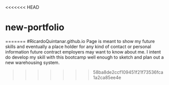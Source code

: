 <<<<<<< HEAD
# new-portfolio
=======
#RicardoQuintanar.github.io
Page is meant to show my future skills and eventually a place holder for any kind of contact or personal information future contract employers may want to know about me.
I intent do develop my skill with this bootcamp well enough to sketch and plan out a new warehousing system.
>>>>>>> 58ba8de2ccf109451f21f73536fca1a2ca85ee4e
